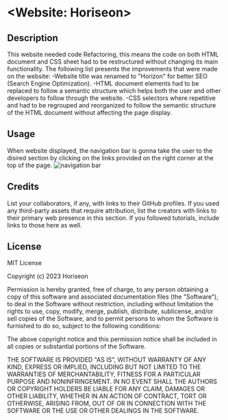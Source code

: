 
# <Website: Horiseon>
## Description
This website needed code Refactoring, this means the code on both HTML document and CSS sheet had to be restructured without changing
its main functionality. 
The following list presents the improvements that were made on the website:
-Website title was renamed to "Horizon" for better SEO (Search Engine Optimization).
-HTML document elements had to be replaced to follow a semantic structure which helps both the user and other developers to follow through the website.
-CSS selectors where repetitive and had to be regrouped and reorganized to follow the semantic structure of the HTML document without affecting the page display.

## Usage
When website displayed, the navigation bar is gonna take the user to the disired section by clicking on the links provided on the right corner at the top of the page.
![navigation bar](/challenge-1/assets/images/screenshot-example.jpg)


## Credits

List your collaborators, if any, with links to their GitHub profiles.
If you used any third-party assets that require attribution, list the creators with links to their primary web presence in this section.
If you followed tutorials, include links to those here as well.


## License
MIT License

Copyright (c) 2023 Horiseon

Permission is hereby granted, free of charge, to any person obtaining a copy
of this software and associated documentation files (the "Software"), to deal
in the Software without restriction, including without limitation the rights
to use, copy, modify, merge, publish, distribute, sublicense, and/or sell
copies of the Software, and to permit persons to whom the Software is
furnished to do so, subject to the following conditions:

The above copyright notice and this permission notice shall be included in all
copies or substantial portions of the Software.

THE SOFTWARE IS PROVIDED "AS IS", WITHOUT WARRANTY OF ANY KIND, EXPRESS OR
IMPLIED, INCLUDING BUT NOT LIMITED TO THE WARRANTIES OF MERCHANTABILITY,
FITNESS FOR A PARTICULAR PURPOSE AND NONINFRINGEMENT. IN NO EVENT SHALL THE
AUTHORS OR COPYRIGHT HOLDERS BE LIABLE FOR ANY CLAIM, DAMAGES OR OTHER
LIABILITY, WHETHER IN AN ACTION OF CONTRACT, TORT OR OTHERWISE, ARISING FROM,
OUT OF OR IN CONNECTION WITH THE SOFTWARE OR THE USE OR OTHER DEALINGS IN THE
SOFTWARE.


